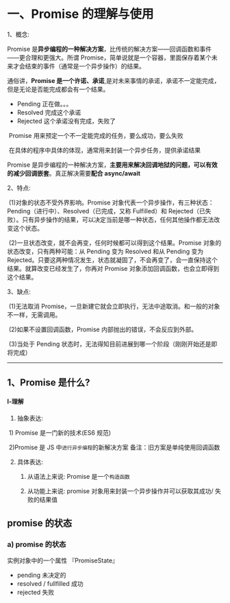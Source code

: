 # 一、Promise 的理解与使用

1、概念:

Promise 是**异步编程的一种解决方案**，比传统的解决方案——回调函数和事件——更合理和更强大。所谓 Promise，简单说就是一个容器，里面保存着某个未来才会结束的事件（通常是一个异步操作）的结果。

通俗讲，**Promise 是一个许诺、承诺**,是对未来事情的承诺，承诺不一定能完成，但是无论是否能完成都会有一个结果。

- Pending 正在做。。。
- Resolved 完成这个承诺
- Rejected 这个承诺没有完成，失败了

​ Promise 用来预定一个不一定能完成的任务，要么成功，要么失败

​ 在具体的程序中具体的体现，通常用来封装一个异步任务，提供承诺结果

Promise 是异步编程的一种解决方案，**主要用来解决回调地狱的问题，可以有效的减少回调嵌套**。真正解决需要**配合 async/await**

2、特点:

​ (1)对象的状态不受外界影响。Promise 对象代表一个异步操作，有三种状态：Pending（进行中）、Resolved（已完成，又称 Fulfilled）和 Rejected（已失败）。只有异步操作的结果，可以决定当前是哪一种状态，任何其他操作都无法改变这个状态。

​ (2)一旦状态改变，就不会再变，任何时候都可以得到这个结果。Promise 对象的状态改变，只有两种可能：从 Pending 变为 Resolved 和从 Pending 变为 Rejected。只要这两种情况发生，状态就凝固了，不会再变了，会一直保持这个结果。就算改变已经发生了，你再对 Promise 对象添加回调函数，也会立即得到这个结果。

3、缺点:

​ (1)无法取消 Promise，一旦新建它就会立即执行，无法中途取消。和一般的对象不一样，无需调用。

​ (2)如果不设置回调函数，Promise 内部抛出的错误，不会反应到外部。

​ (3)当处于 Pending 状态时，无法得知目前进展到哪一个阶段（刚刚开始还是即将完成）

---

## 1、Promise 是什么?

#### Ⅰ-理解

1. 抽象表达:

​ 1) Promise 是一门新的技术(ES6 规范)

​ 2)Promise 是 JS 中`进行异步编程`的新解决方案 备注：旧方案是单纯使用回调函数

2. 具体表达:

   1. 从语法上来说: Promise 是一个`构造函数`

   2. 从功能上来说: promise 对象用来封装一个异步操作并可以获取其成功/ 失败的结果值

## promise 的状态

### a) promise 的状态

实例对象中的一个属性 『PromiseState』

- pending 未决定的
- resolved / fullfilled 成功
- rejected 失败
